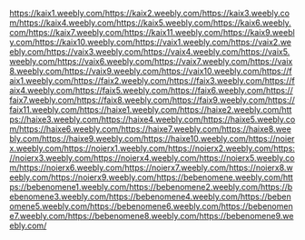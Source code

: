 <p><a href="https://kaix1.weebly.com/">https://kaix1.weebly.com/</a><a href="https://kaix2.weebly.com/">https://kaix2.weebly.com/</a><a href="https://kaix3.weebly.com/">https://kaix3.weebly.com/</a><a href="https://kaix4.weebly.com/">https://kaix4.weebly.com/</a><a href="https://kaix5.weebly.com/">https://kaix5.weebly.com/</a><a href="https://kaix6.weebly.com/">https://kaix6.weebly.com/</a><a href="https://kaix7.weebly.com/">https://kaix7.weebly.com/</a><a href="https://kaix11.weebly.com/">https://kaix11.weebly.com/</a><a href="https://kaix9.weebly.com/">https://kaix9.weebly.com/</a><a href="https://kaix10.weebly.com/">https://kaix10.weebly.com/</a><a href="https://vaix1.weebly.com/">https://vaix1.weebly.com/</a><a href="https://vaix2.weebly.com/">https://vaix2.weebly.com/</a><a href="https://vaix3.weebly.com/">https://vaix3.weebly.com/</a><a href="https://vaix4.weebly.com/">https://vaix4.weebly.com/</a><a href="https://vaix5.weebly.com/">https://vaix5.weebly.com/</a><a href="https://vaix6.weebly.com/">https://vaix6.weebly.com/</a><a href="https://vaix7.weebly.com/">https://vaix7.weebly.com/</a><a href="https://vaix8.weebly.com/">https://vaix8.weebly.com/</a><a href="https://vaix9.weebly.com/">https://vaix9.weebly.com/</a><a href="https://vaix10.weebly.com/">https://vaix10.weebly.com/</a><a href="https://faix1.weebly.com/">https://faix1.weebly.com/</a><a href="https://faix2.weebly.com/">https://faix2.weebly.com/</a><a href="https://faix3.weebly.com/">https://faix3.weebly.com/</a><a href="https://faix4.weebly.com/">https://faix4.weebly.com/</a><a href="https://faix5.weebly.com/">https://faix5.weebly.com/</a><a href="https://faix6.weebly.com/">https://faix6.weebly.com/</a><a href="https://faix7.weebly.com/">https://faix7.weebly.com/</a><a href="https://faix8.weebly.com/">https://faix8.weebly.com/</a><a href="https://faix9.weebly.com/">https://faix9.weebly.com/</a><a href="https://faix11.weebly.com/">https://faix11.weebly.com/</a><a href="https://haixe1.weebly.com/">https://haixe1.weebly.com/</a><a href="https://haixe2.weebly.com/">https://haixe2.weebly.com/</a><a href="https://haixe3.weebly.com/">https://haixe3.weebly.com/</a><a href="https://haixe4.weebly.com/">https://haixe4.weebly.com/</a><a href="https://haixe5.weebly.com/">https://haixe5.weebly.com/</a><a href="https://haixe6.weebly.com/">https://haixe6.weebly.com/</a><a href="https://haixe7.weebly.com/">https://haixe7.weebly.com/</a><a href="https://haixe8.weebly.com/">https://haixe8.weebly.com/</a><a href="https://haixe9.weebly.com/">https://haixe9.weebly.com/</a><a href="https://haixe10.weebly.com/">https://haixe10.weebly.com/</a><a href="https://noierx.weebly.com/">https://noierx.weebly.com/</a><a href="https://noierx1.weebly.com/">https://noierx1.weebly.com/</a><a href="https://noierx2.weebly.com/">https://noierx2.weebly.com/</a><a href="https://noierx3.weebly.com/">https://noierx3.weebly.com/</a><a href="https://noierx4.weebly.com/">https://noierx4.weebly.com/</a><a href="https://noierx5.weebly.com/">https://noierx5.weebly.com/</a><a href="https://noierx6.weebly.com/">https://noierx6.weebly.com/</a><a href="https://noierx7.weebly.com/">https://noierx7.weebly.com/</a><a href="https://noierx8.weebly.com/">https://noierx8.weebly.com/</a><a href="https://noierx9.weebly.com/">https://noierx9.weebly.com/</a><a href="https://bebenomene.weebly.com/">https://bebenomene.weebly.com/</a><a href="https://bebenomene1.weebly.com/">https://bebenomene1.weebly.com/</a><a href="https://bebenomene2.weebly.com/">https://bebenomene2.weebly.com/</a><a href="https://bebenomene3.weebly.com/">https://bebenomene3.weebly.com/</a><a href="https://bebenomene4.weebly.com/">https://bebenomene4.weebly.com/</a><a href="https://bebenomene5.weebly.com/">https://bebenomene5.weebly.com/</a><a href="https://bebenomene6.weebly.com/">https://bebenomene6.weebly.com/</a><a href="https://bebenomene7.weebly.com/">https://bebenomene7.weebly.com/</a><a href="https://bebenomene8.weebly.com/">https://bebenomene8.weebly.com/</a><a href="https://bebenomene9.weebly.com/">https://bebenomene9.weebly.com/</a></p>
